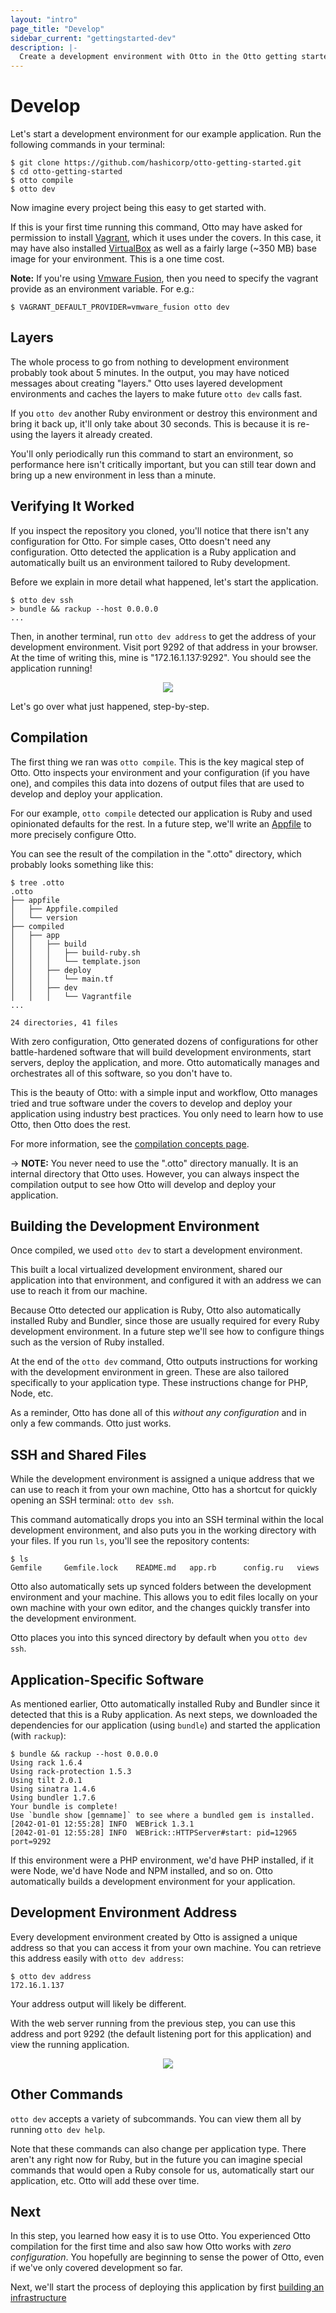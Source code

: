 ```yaml
---
layout: "intro"
page_title: "Develop"
sidebar_current: "gettingstarted-dev"
description: |-
  Create a development environment with Otto in the Otto getting started guide.
---
```


# Develop

Let's start a development environment for our example application.
Run the following commands in your terminal:

```
$ git clone https://github.com/hashicorp/otto-getting-started.git
$ cd otto-getting-started
$ otto compile
$ otto dev
```

Now imagine every project being this easy to get started with.

If this is your first time running this command, Otto may have asked for
permission to install [Vagrant](https://www.vagrantup.com), which it uses
under the covers. In this case, it may have also installed
[VirtualBox](http://www.virtualbox.org) as well as a fairly
large (~350 MB) base image for your environment. This is a one time cost.

**Note:** If you're using [Vmware Fusion](https://www.vmware.com/products/fusion), then you need to specify the vagrant provide as an environment variable. For e.g.:
```
$ VAGRANT_DEFAULT_PROVIDER=vmware_fusion otto dev
```

## Layers

The whole process to go from nothing to development environment probably
took about 5 minutes. In the output, you may have noticed messages about
creating "layers." Otto uses layered development environments and caches
the layers to make future `otto dev` calls fast.

If you `otto dev` another Ruby environment or destroy this environment and
bring it back up, it'll only take about 30 seconds. This is because it is
re-using the layers it already created.

You'll only periodically run this command to start an environment, so performance
here isn't critically important, but you can still tear down and bring up
a new environment in less than a minute.

## Verifying It Worked

If you inspect the repository you cloned, you'll notice that there
isn't any configuration for Otto. For simple cases, Otto doesn't need
any configuration. Otto detected the application is a Ruby application
and automatically built us an environment tailored to Ruby development.

Before we explain in more detail what happened, let's start the application.

```
$ otto dev ssh
> bundle && rackup --host 0.0.0.0
...
```

Then, in another terminal, run `otto dev address` to get the address
of your development environment. Visit port 9292 of that address in your
browser. At the time of writing this, mine is "172.16.1.137:9292".
You should see the application running!

<center>
<img src="/assets/images/getting-started/dev-screenshot.png">
</center>

Let's go over what just happened, step-by-step.

## Compilation

The first thing we ran was `otto compile`. This is the key magical step
of Otto. Otto inspects your environment and your configuration (if you
have one), and compiles this data into dozens of output files that
are used to develop and deploy your application.

For our example, `otto compile` detected our application is Ruby and used
opinionated defaults for the rest. In a future step, we'll write an
[Appfile](/docs/appfile/index.html) to more precisely configure Otto.

You can see the result of the compilation in the ".otto" directory, which
probably looks something like this:

```
$ tree .otto
.otto
├── appfile
│   ├── Appfile.compiled
│   └── version
├── compiled
│   ├── app
│   │   ├── build
│   │   │   ├── build-ruby.sh
│   │   │   └── template.json
│   │   ├── deploy
│   │   │   └── main.tf
│   │   ├── dev
│   │   │   └── Vagrantfile
...

24 directories, 41 files
```

With zero configuration, Otto generated dozens of configurations for
other battle-hardened software that will build development environments,
start servers, deploy the application, and more. Otto automatically manages
and orchestrates all of this software, so you don't have to.

This is the beauty of Otto: with a simple input and workflow, Otto manages
tried and true software under the covers to develop and deploy your
application using industry best practices. You only need to learn how to
use Otto, then Otto does the rest.

For more information, see the [compilation concepts page](/docs/concepts/compile.html).

-> **NOTE:** You never need to use the ".otto" directory manually. It is an
internal directory that Otto uses. However, you can always inspect the
compilation output to see how Otto will develop and deploy your application.

## Building the Development Environment

Once compiled, we used `otto dev` to start a development environment.

This built a local virtualized development environment, shared our application
into that environment, and configured it with an address we can use to
reach it from our machine.

Because Otto detected our application is Ruby, Otto also automatically
installed Ruby and Bundler, since those are usually required for every
Ruby development environment. In a future step we'll see how to configure
things such as the version of Ruby installed.

At the end of the `otto dev` command, Otto outputs instructions for
working with the development environment in green. These are also tailored
specifically to your application type. These instructions change for PHP,
Node, etc.

As a reminder, Otto has done all of this _without any configuration_
and in only a few commands. Otto just works.

## SSH and Shared Files

While the development environment is assigned a unique address that we
can use to reach it from your own machine, Otto has a shortcut for quickly
opening an SSH terminal: `otto dev ssh`.

This command automatically drops you into an SSH terminal within the
local development environment, and also puts you in the working directory
with your files. If you run `ls`, you'll see the repository contents:

```
$ ls
Gemfile		Gemfile.lock	README.md	app.rb		config.ru	views
```

Otto also automatically sets up synced folders between the development
environment and your machine. This allows you to edit files locally on
your own machine with your own editor, and the changes quickly transfer
into the development environment.

Otto places you into this synced directory by default when you
`otto dev ssh`.

## Application-Specific Software

As mentioned earlier, Otto automatically installed Ruby and Bundler
since it detected that this is a Ruby application. As next steps, we
downloaded the dependencies for our application (using `bundle`)
and started the application (with `rackup`):

```
$ bundle && rackup --host 0.0.0.0
Using rack 1.6.4
Using rack-protection 1.5.3
Using tilt 2.0.1
Using sinatra 1.4.6
Using bundler 1.7.6
Your bundle is complete!
Use `bundle show [gemname]` to see where a bundled gem is installed.
[2042-01-01 12:55:28] INFO  WEBrick 1.3.1
[2042-01-01 12:55:28] INFO  WEBrick::HTTPServer#start: pid=12965 port=9292
```

If this environment were a PHP environment, we'd have PHP installed,
if it were Node, we'd have Node and NPM installed, and so on. Otto
automatically builds a development environment for your application.

## Development Environment Address

Every development environment created by Otto is assigned a unique
address so that you can access it from your own machine. You can retrieve
this address easily with `otto dev address`:

```
$ otto dev address
172.16.1.137
```

Your address output will likely be different.

With the web server running from the previous step, you can use this
address and port 9292 (the default listening port for this application)
and view the running application.

<center>
<img src="/assets/images/getting-started/dev-screenshot.png">
</center>

## Other Commands

`otto dev` accepts a variety of subcommands. You can view them all by
running `otto dev help`.

Note that these commands can also change per application type. There aren't
any right now for Ruby, but in the future you can imagine special commands
that would open a Ruby console for us, automatically start our application,
etc. Otto will add these over time.

## Next

In this step, you learned how easy it is to use Otto. You experienced
Otto compilation for the first time and also saw how Otto works with
_zero configuration_. You hopefully are beginning to sense the power of
Otto, even if we've only covered development so far.

Next, we'll start the process of deploying this application by
first [building an infrastructure](/intro/getting-started/infra.html)

